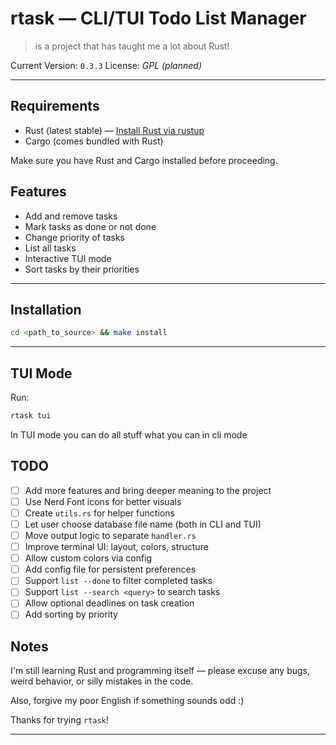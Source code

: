 # rtask — CLI/TUI Todo List Manager

> is a project that has taught me a lot about Rust!

Current Version: `0.3.3`
License: _GPL (planned)_

---

## Requirements

- Rust (latest stable) — [Install Rust via rustup](https://rustup.rs/)
- Cargo (comes bundled with Rust)

Make sure you have Rust and Cargo installed before proceeding.

## Features

- Add and remove tasks
- Mark tasks as done or not done
- Change priority of tasks
- List all tasks
- Interactive TUI mode
- Sort tasks by their priorities
---

## Installation

```sh
cd <path_to_source> && make install
```

---

## TUI Mode

Run:

```sh
rtask tui
```

In TUI mode you can do all stuff what you can in cli mode

## TODO

- [ ] Add more features and bring deeper meaning to the project
- [ ] Use Nerd Font icons for better visuals
- [ ] Create `utils.rs` for helper functions
- [ ] Let user choose database file name (both in CLI and TUI)
- [ ] Move output logic to separate `handler.rs`
- [ ] Improve terminal UI: layout, colors, structure
- [ ] Allow custom colors via config
- [ ] Add config file for persistent preferences
- [ ] Support `list --done` to filter completed tasks
- [ ] Support `list --search <query>` to search tasks
- [ ] Allow optional deadlines on task creation
- [ ] Add sorting by priority

## Notes

I'm still learning Rust and programming itself — please excuse any bugs, weird behavior, or silly mistakes in the code.

Also, forgive my poor English if something sounds odd :)

Thanks for trying `rtask`!

---
